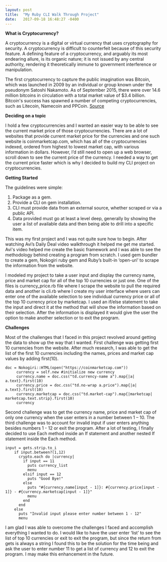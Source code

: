 ```yaml
---
layout: post
title:  "My Ruby CLI Walk Through Project"
date:   2017-09-18 16:48:27 -0400
---
```


**What is Cryptocurrency?**

A cryptocurrency is a digital or virtual currency that uses cryptography for security. A cryptocurrency is difficult to counterfeit because of this security feature. A defining feature of a cryptocurrency, and arguably its most endearing allure, is its organic nature; it is not issued by any central authority, rendering it theoretically immune to government interference or manipulation.

The first cryptocurrency to capture the public imagination was Bitcoin, which was launched in 2009 by an individual or group known under the pseudonym Satoshi Nakamoto. As of September 2015, there were over 14.6 million bitcoins in circulation with a total market value of $3.4 billion. Bitcoin's success has spawned a number of competing cryptocurrencies, such as Litecoin, Namecoin and PPCoin.
<a href="http://www.investopedia.com/terms/c/cryptocurrency.asp">Source</a>

**Deciding on a topic**

I hold a few cryptocurrencies and I wanted an easier way to be able to see the current market price of those cryptocurrencies. There are a lot of websites that provide current market price for the currencies  and one such website is coinmarketcap.com, which has all of the cryptocurrencies indexed, ordered from highest to lowest market cap, with various information in dollars. However, I’d still need to open up a web browser, scroll down to see the current price of the currency. I needed a way to get the current price faster which is why I decided to build my CLI project on cryptocurrencies.

**Getting Started**

The guidelines were simple:
1. Package as a gem.
2. Provide a CLI on gem installation.
3. CLI must provide data from an external source, whether scraped or via a public API.
4. Data provided must go at least a level deep, generally by showing the user a list of available data and then being able to drill into a specific item.

This was my first project and I was not quite sure how to begin. After watching Avi’s Daily Deal video walkthrough it helped me get me started. Avi's video helped me create the basic framework and I was able to see the methodology behind creating a program from scratch. I used gem bundler to create a gem, Nokogiri ruby gem and Ruby’s built-in ‘open-uri’ to scrape the information from the website.

I modeled my project to take a user input and display the currency name, price and market cap for all of the top 10 currencies or just one. One of the files is currency_price.rb file where I scrape the website to pull the required data and another is cli.rb where I create my user interface where users can enter one of the available selection to see individual currency price or all of the top 10 currency price by marketcap. I used an if/else statement to take the input and direct it at the method that will show the information based on their selection. After the information is displayed it would give the user the option to make another selection or to exit the program.

**Challenges**

Most of the challenges that I faced in this project revolved around getting the data to show up the way that I wanted. First challenge was getting first 10 currencies from the website. After much research, I was able to get the list of the first 10 currencies including the names, prices and market cap values by adding first(10).

```
doc = Nokogiri::HTML(open("https://coinmarketcap.com"))
     currency = self.new #initialize new currency
     currency.name = doc.css("td.currency-name a").map{|a| a.text}.first(10)
     currency.price = doc.css("td.no-wrap a.price").map{|a| a.text}.first(10)
     currency.marketcap = doc.css("td.market-cap").map{|marketcap| marketcap.text.strip}.first(10)
     currency
```

Second challenge was to get the currency name, price and market cap of only one currency when the user enters in a number between 1 – 10. The third challenge was to account for invalid input if user enters anything besides numbers 1 - 12 or exit the program. After a lot of testing, I finally decided to use Each method inside an If statement and another nested If statement inside the Each method.

```
input = gets.strip.to_i
    if input.between?(1,12)
      crypto.each do |currency|
        if input == 11
          puts currency_list
          menu
        elsif input == 12
          puts "Good Bye!"
        else
          puts "#{currency.name[input - 1]}: #{currency.price[input - 1]} - #{currency.marketcap[input - 1]}"
          menu
        end
      end
    else
      puts "Invalid input please enter number between 1 - 12"
      menu

```
    

I am glad I was able to overcome the challenges I faced and accomplish everything I wanted to do. I would like to have the user enter ‘list’ to see the list of top 10 currencies or exit to exit the program, but since the return from gets is always a string I found this to be the solution for the time being and ask the user to enter number 11 to get a list of currency and 12 to exit the program. I may make this enhancement in the future.


